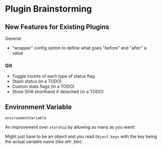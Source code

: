 # Plugin Brainstorming

## New Features for Existing Plugins

General:

- "wrapper" config option to define what goes "before" and "after" a value

### Git

- Toggle counts of each type of status flag
- Stash status (in a TODO)
- Custom stats flags (in a TODO)
- Show SHA shorthand if detached (in a TODO)

## Environment Variable

`environmentVariable`

An improvement over `starship` by allowing as many as you want!

Might just have to be an object and you read `Object.keys` with the key being
the actual variable name (like `APP_ENV`).
